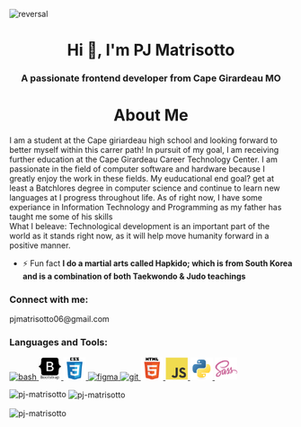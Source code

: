 ![reversal](https://github.com/PJ-Matrisotto/PJ-Matrisotto/assets/113914529/f37d0b5a-d276-42c2-bdc3-bbfa72e24035)


<h1 align="center">Hi 👋, I'm PJ Matrisotto</h1>
<h3 align="center">A passionate frontend developer from Cape Girardeau MO</h3>
<h1 align="center">About Me</h1>
I am a student at the Cape giriardeau high school and looking forward to better myself within this carrer path!
In pursuit of my goal, I am receiving further education at the Cape Girardeau Career Technology Center. I am passionate in the field of computer software and hardware because I greatly enjoy the work in these fields. My euducational end  goal? get at least a Batchlores degree in computer science and continue to learn new languages at I progress throughout life.
As of right now, I have some experiance in Information Technology and Programming as my father has taught me some of his skills<br/>
What I beleave: Technological development is an important part of the world as it stands right now, as it will help move humanity forward in a positive manner.




- ⚡ Fun fact **I do a martial arts called Hapkido; which is from South Korea and is a combination of both Taekwondo & Judo teachings**

<h3 align="left">Connect with me:</h3>
<p align="left">pjmatrisotto06@gmail.com</p>

<h3 align="left">Languages and Tools:</h3>
<p align="left"> <a href="https://www.gnu.org/software/bash/" target="_blank" rel="noreferrer"> <img src="https://www.vectorlogo.zone/logos/gnu_bash/gnu_bash-icon.svg" alt="bash" width="40" height="40"/> </a> <a href="https://getbootstrap.com" target="_blank" rel="noreferrer"> <img src="https://raw.githubusercontent.com/devicons/devicon/master/icons/bootstrap/bootstrap-plain-wordmark.svg" alt="bootstrap" width="40" height="40"/> </a> <a href="https://www.w3schools.com/css/" target="_blank" rel="noreferrer"> <img src="https://raw.githubusercontent.com/devicons/devicon/master/icons/css3/css3-original-wordmark.svg" alt="css3" width="40" height="40"/> </a> <a href="https://www.figma.com/" target="_blank" rel="noreferrer"> <img src="https://www.vectorlogo.zone/logos/figma/figma-icon.svg" alt="figma" width="40" height="40"/> </a> <a href="https://git-scm.com/" target="_blank" rel="noreferrer"> <img src="https://www.vectorlogo.zone/logos/git-scm/git-scm-icon.svg" alt="git" width="40" height="40"/> </a> <a href="https://www.w3.org/html/" target="_blank" rel="noreferrer"> <img src="https://raw.githubusercontent.com/devicons/devicon/master/icons/html5/html5-original-wordmark.svg" alt="html5" width="40" height="40"/> </a> <a href="https://developer.mozilla.org/en-US/docs/Web/JavaScript" target="_blank" rel="noreferrer"> <img src="https://raw.githubusercontent.com/devicons/devicon/master/icons/javascript/javascript-original.svg" alt="javascript" width="40" height="40"/> </a> <a href="https://www.python.org" target="_blank" rel="noreferrer"> <img src="https://raw.githubusercontent.com/devicons/devicon/master/icons/python/python-original.svg" alt="python" width="40" height="40"/> </a> <a href="https://sass-lang.com" target="_blank" rel="noreferrer"> <img src="https://raw.githubusercontent.com/devicons/devicon/master/icons/sass/sass-original.svg" alt="sass" width="40" height="40"/> </a> </p>

<p><img align="left" src="https://github-readme-stats.vercel.app/api/top-langs?username=pj-matrisotto&show_icons=true&locale=en&layout=compact" alt="pj-matrisotto" /></p>

<p>&nbsp;<img align="center" src="https://github-readme-stats.vercel.app/api?username=pj-matrisotto&show_icons=true&locale=en" alt="pj-matrisotto" /></p>

<p><img align="center" src="https://github-readme-streak-stats.herokuapp.com/?user=pj-matrisotto&" alt="pj-matrisotto" /></p>
